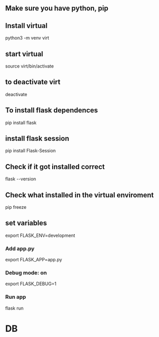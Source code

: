 ## Make sure you have python, pip

## Install virtual

python3 -m venv virt

## start virtual 

source virt/bin/activate

## to deactivate virt

deactivate

## To install flask dependences 

pip install flask

## install flask session

pip install Flask-Session

## Check if it got installed correct

flask --version

## Check what installed in the virtual enviroment

pip freeze

## set variables

export FLASK_ENV=development

### Add app.py

export FLASK_APP=app.py

### Debug mode: on

export FLASK_DEBUG=1 

### Run app

flask run

# DB
